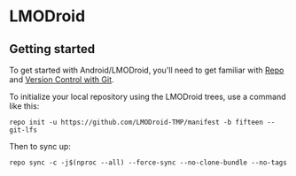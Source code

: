 LMODroid
===========

Getting started
---------------

To get started with Android/LMODroid, you'll need to get
familiar with [Repo](https://source.android.com/source/using-repo.html) and [Version Control with Git](https://source.android.com/source/version-control.html).

To initialize your local repository using the LMODroid trees, use a command like this:
```
repo init -u https://github.com/LMODroid-TMP/manifest -b fifteen --git-lfs
```
Then to sync up:
```
repo sync -c -j$(nproc --all) --force-sync --no-clone-bundle --no-tags
```
